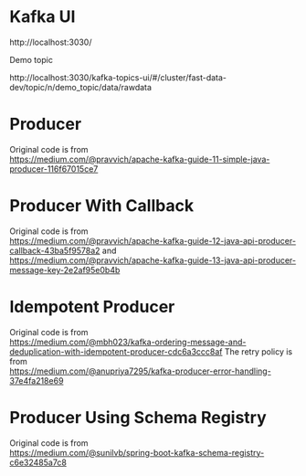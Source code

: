 # Kafka UI

http://localhost:3030/

Demo topic

http://localhost:3030/kafka-topics-ui/#/cluster/fast-data-dev/topic/n/demo_topic/data/rawdata

# Producer

Original code is from  
https://medium.com/@pravvich/apache-kafka-guide-11-simple-java-producer-116f67015ce7

# Producer With Callback

Original code is from  
https://medium.com/@pravvich/apache-kafka-guide-12-java-api-producer-callback-43ba5f9578a2
and  
https://medium.com/@pravvich/apache-kafka-guide-13-java-api-producer-message-key-2e2af95e0b4b

# Idempotent Producer

Original code is from  
https://medium.com/@mbh023/kafka-ordering-message-and-deduplication-with-idempotent-producer-cdc6a3ccc8af
The retry policy is from  
https://medium.com/@anupriya7295/kafka-producer-error-handling-37e4fa218e69

# Producer Using Schema Registry

Original code is from  
https://medium.com/@sunilvb/spring-boot-kafka-schema-registry-c6e32485a7c8
